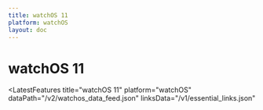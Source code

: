 ```yaml
---
title: watchOS 11
platform: watchOS
layout: doc
---
```


# watchOS 11

<LatestFeatures 
  title="watchOS 11" 
  platform="watchOS"
  dataPath="/v2/watchos_data_feed.json" 
  linksData="/v1/essential_links.json"
>
</LatestFeatures>

<SecurityInfo 
  title="watchOS 11" 
  platform="watchOS" 
  dataPath="/v2/watchos_data_feed.json" 
/>
